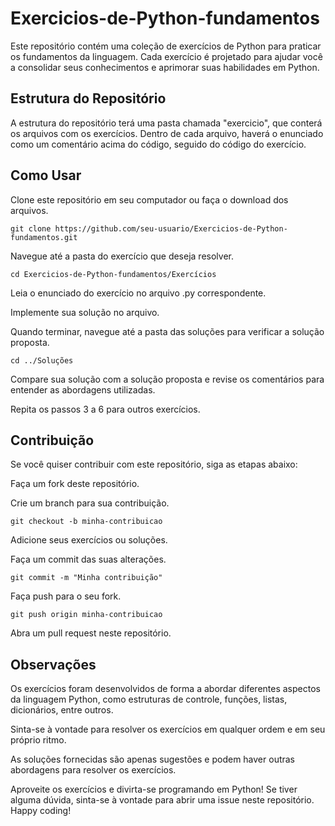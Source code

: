 # Exercicios-de-Python-fundamentos
Este repositório contém uma coleção de exercícios de Python para praticar os fundamentos da linguagem. Cada exercício é projetado para ajudar você a consolidar seus conhecimentos e aprimorar suas habilidades em Python.

## Estrutura do Repositório
A estrutura do repositório terá uma pasta chamada "exercicio", que conterá os arquivos com os exercícios. Dentro de cada arquivo, haverá o enunciado como um comentário acima do código, seguido do código do exercício.

## Como Usar
Clone este repositório em seu computador ou faça o download dos arquivos.

`git clone https://github.com/seu-usuario/Exercicios-de-Python-fundamentos.git`

Navegue até a pasta do exercício que deseja resolver.

`cd Exercicios-de-Python-fundamentos/Exercícios`

Leia o enunciado do exercício no arquivo .py correspondente.

Implemente sua solução no arquivo.

Quando terminar, navegue até a pasta das soluções para verificar a solução proposta.

`cd ../Soluções`

Compare sua solução com a solução proposta e revise os comentários para entender as abordagens utilizadas.

Repita os passos 3 a 6 para outros exercícios.

## Contribuição
Se você quiser contribuir com este repositório, siga as etapas abaixo:

Faça um fork deste repositório.

Crie um branch para sua contribuição.

`git checkout -b minha-contribuicao`

Adicione seus exercícios ou soluções.

Faça um commit das suas alterações.

`git commit -m "Minha contribuição"`

Faça push para o seu fork.

`git push origin minha-contribuicao`

Abra um pull request neste repositório.

## Observações
Os exercícios foram desenvolvidos de forma a abordar diferentes aspectos da linguagem Python, como estruturas de controle, funções, listas, dicionários, entre outros.

Sinta-se à vontade para resolver os exercícios em qualquer ordem e em seu próprio ritmo.

As soluções fornecidas são apenas sugestões e podem haver outras abordagens para resolver os exercícios.

Aproveite os exercícios e divirta-se programando em Python! Se tiver alguma dúvida, sinta-se à vontade para abrir uma issue neste repositório. Happy coding!
